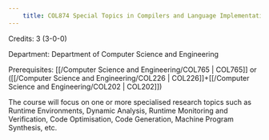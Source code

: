 ```yaml
---
    title: COL874 Special Topics in Compilers and Language Implementation
---
```

Credits: 3 (3-0-0)

Department: Department of Computer Science and Engineering

Prerequisites: [[/Computer Science and Engineering/COL765 | COL765]] or ([[/Computer Science and Engineering/COL226 | COL226]]+[[/Computer Science and Engineering/COL202 | COL202]])

The course will focus on one or more specialised research topics such as Runtime Environments, Dynamic Analysis, Runtime Monitoring and Verification, Code Optimisation, Code Generation, Machine Program Synthesis, etc.